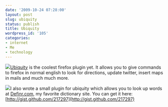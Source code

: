 ```yaml
---
date: '2009-10-24 07:28:00'
layout: post
slug: ubiquity
status: publish
title: Ubiquity
wordpress_id: '105'
categories:
- internet
- Me
- technology
---
```


[![](http://3.bp.blogspot.com/_BQ0a8k-GX20/SuJZQqXATrI/AAAAAAAADGQ/7EsQMLxrw74/s400/ubiquity-header.png)](http://3.bp.blogspot.com/_BQ0a8k-GX20/SuJZQqXATrI/AAAAAAAADGQ/7EsQMLxrw74/s1600-h/ubiquity-header.png)[Ubiquity](http://labs.mozilla.com/ubiquity/) is the coolest firefox plugin yet. It allows you to give commands to firefox in normal english to look for directions, update twitter, insert maps in mails and much much more.  
  
[![](http://2.bp.blogspot.com/_BQ0a8k-GX20/SuJaoTAkDlI/AAAAAAAADGg/rVyJASB9R-k/s400/definrbot+copy+copy.png)](http://2.bp.blogspot.com/_BQ0a8k-GX20/SuJaoTAkDlI/AAAAAAAADGg/rVyJASB9R-k/s1600-h/definrbot+copy+copy.png)I also wrote a small plugin for ubiquity which allows you to look up words at [Definr.com](http://www.definr.com/), my favorite dictionary site. You can get it here: [http://gist.github.com/217297](http://gist.github.com/217297)
